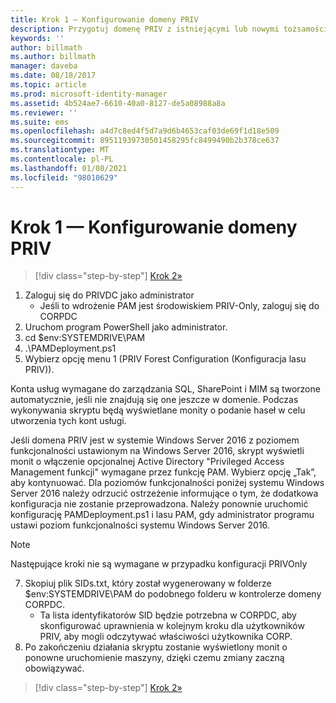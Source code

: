 ```yaml
---
title: Krok 1 — Konfigurowanie domeny PRIV
description: Przygotuj domenę PRIV z istniejącymi lub nowymi tożsamościami, które mają być zarządzane przez Microsoft Identity Manager przy użyciu skryptów
keywords: ''
author: billmath
ms.author: billmath
manager: daveba
ms.date: 08/18/2017
ms.topic: article
ms.prod: microsoft-identity-manager
ms.assetid: 4b524ae7-6610-40a0-8127-de5a08988a8a
ms.reviewer: ''
ms.suite: ems
ms.openlocfilehash: a4d7c8ed4f5d7a9d6b4653caf03de69f1d18e509
ms.sourcegitcommit: 89511939730501458295fc8499490b2b378ce637
ms.translationtype: MT
ms.contentlocale: pl-PL
ms.lasthandoff: 01/08/2021
ms.locfileid: "98010629"
---
```

# <a name="step-1-configuring-the-priv-domain"></a>Krok 1 — Konfigurowanie domeny PRIV

> [!div class="step-by-step"]
> [Krok 2»](sp1-step2-configuring-corp-domain.md)

1. Zaloguj się do PRIVDC jako administrator
   * Jeśli to wdrożenie PAM jest środowiskiem PRIV-Only, zaloguj się do CORPDC
2. Uruchom program PowerShell jako administrator.
3. cd $env:SYSTEMDRIVE\PAM
4. .\PAMDeployment.ps1
5. Wybierz opcję menu 1 (PRIV Forest Configuration (Konfiguracja lasu PRIV)).


Konta usług wymagane do zarządzania SQL, SharePoint i MIM są tworzone automatycznie, jeśli nie znajdują się one jeszcze w domenie. Podczas wykonywania skryptu będą wyświetlane monity o podanie haseł w celu utworzenia tych kont usługi.

Jeśli domena PRIV jest w systemie Windows Server 2016 z poziomem funkcjonalności ustawionym na Windows Server 2016, skrypt wyświetli monit o włączenie opcjonalnej Active Directory "Privileged Access Management funkcji" wymagane przez funkcję PAM. Wybierz opcję „Tak”, aby kontynuować. Dla poziomów funkcjonalności poniżej systemu Windows Server 2016 należy odrzucić ostrzeżenie informujące o tym, że dodatkowa konfiguracja nie zostanie przeprowadzona. Należy ponownie uruchomić konfigurację PAMDeployment.ps1 i lasu PAM, gdy administrator programu ustawi poziom funkcjonalności systemu Windows Server 2016.

>[!NOTE]
>Następujące kroki nie są wymagane w przypadku konfiguracji PRIVOnly

7. Skopiuj plik SIDs.txt, który został wygenerowany w folderze $env:SYSTEMDRIVE\PAM do podobnego folderu w kontrolerze domeny CORPDC.
   * Ta lista identyfikatorów SID będzie potrzebna w CORPDC, aby skonfigurować uprawnienia w kolejnym kroku dla użytkowników PRIV, aby mogli odczytywać właściwości użytkownika CORP.
8. Po zakończeniu działania skryptu zostanie wyświetlony monit o ponowne uruchomienie maszyny, dzięki czemu zmiany zaczną obowiązywać.

> [!div class="step-by-step"]
> [Krok 2»](sp1-step2-configuring-corp-domain.md)
